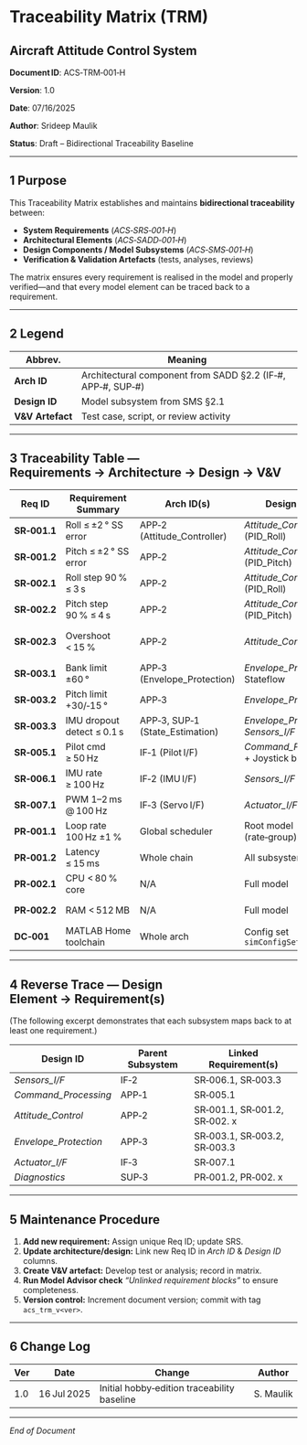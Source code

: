# Traceability Matrix (TRM)

## Aircraft Attitude Control System 

**Document ID**: ACS‑TRM‑001‑H

**Version**: 1.0

**Date**: 07/16/2025

**Author**: Srideep Maulik

**Status**: Draft – Bidirectional Traceability Baseline

---

## 1 Purpose
This Traceability Matrix establishes and maintains **bidirectional traceability** between:

* **System Requirements** (*ACS‑SRS‑001‑H*)
* **Architectural Elements** (*ACS‑SADD‑001‑H*)
* **Design Components / Model Subsystems** (*ACS‑SMS‑001‑H*)
* **Verification & Validation Artefacts** (tests, analyses, reviews)

The matrix ensures every requirement is realised in the model and properly verified—and that every model element can be traced back to a requirement.

---

## 2 Legend

| Abbrev.           | Meaning                                                     |
| ----------------- | ----------------------------------------------------------- |
| **Arch ID**       | Architectural component from SADD §2.2 (IF‑#, APP‑#, SUP‑#) |
| **Design ID**     | Model subsystem from SMS §2.1                               |
| **V\&V Artefact** | Test case, script, or review activity                       |

---

## 3 Traceability Table — Requirements → Architecture → Design → V\&V

| Req ID       | Requirement Summary        | Arch ID(s)                       | Design ID(s)                           | V\&V Artefact(s)             |
| ------------ | -------------------------- | -------------------------------- | -------------------------------------- | ---------------------------- |
| **SR‑001.1** | Roll ≤ ±2 ° SS error       | APP‑2 (Attitude\_Controller)     | *Attitude\_Control* (PID\_Roll)        | `tRollTrack` (Simulink Test) |
| **SR‑001.2** | Pitch ≤ ±2 ° SS error      | APP‑2                            | *Attitude\_Control* (PID\_Pitch)       | `tPitchTrack`                |
| **SR‑002.1** | Roll step 90 % ≤ 3 s       | APP‑2                            | *Attitude\_Control* (PID\_Roll)        | `tRollStep` harness          |
| **SR‑002.2** | Pitch step 90 % ≤ 4 s      | APP‑2                            | *Attitude\_Control* (PID\_Pitch)       | `tPitchStep`                 |
| **SR‑002.3** | Overshoot < 15 %           | APP‑2                            | *Attitude\_Control*                    | Same step tests, KPI check   |
| **SR‑003.1** | Bank limit ±60 °           | APP‑3 (Envelope\_Protection)     | *Envelope\_Protection* Stateflow       | `limBankTest` fault‑inject   |
| **SR‑003.2** | Pitch limit +30/‑15 °      | APP‑3                            | *Envelope\_Protection*                 | `limPitchTest`               |
| **SR‑003.3** | IMU dropout detect ≤ 0.1 s | APP‑3, SUP‑1 (State\_Estimation) | *Envelope\_Protection*, *Sensors\_I/F* | `tIMUDrop` harness           |
| **SR‑005.1** | Pilot cmd ≥ 50 Hz          | IF‑1 (Pilot I/F)                 | *Command\_Processing* + Joystick block | Bench test w/ HID profiler   |
| **SR‑006.1** | IMU rate ≥ 100 Hz          | IF‑2 (IMU I/F)                   | *Sensors\_I/F*                         | Oscilloscope serial capture  |
| **SR‑007.1** | PWM 1–2 ms @ 100 Hz        | IF‑3 (Servo I/F)                 | *Actuator\_I/F*                        | `scopePWM` hardware test     |
| **PR‑001.1** | Loop rate 100 Hz ±1 %      | Global scheduler                 | Root model (rate‑group)                | Profiler report              |
| **PR‑001.2** | Latency ≤ 15 ms            | Whole chain                      | All subsystems                         | `checkTiming` script         |
| **PR‑002.1** | CPU < 80 % core            | N/A                              | Full model                             | Profiler report              |
| **PR‑002.2** | RAM < 512 MB               | N/A                              | Full model                             | Task manager log             |
| **DC‑001**   | MATLAB Home toolchain      | Whole arch                       | Config set `simConfigSet.ssc`          | Model Advisor licence check  |

---

## 4 Reverse Trace — Design Element → Requirement(s)
(The following excerpt demonstrates that each subsystem maps back to at least one requirement.)

| Design ID              | Parent Subsystem | Linked Requirement(s)         |
| ---------------------- | ---------------- | ----------------------------- |
| *Sensors\_I/F*         | IF‑2             | SR‑006.1, SR‑003.3            |
| *Command\_Processing*  | APP‑1            | SR‑005.1                      |
| *Attitude\_Control*    | APP‑2            | SR‑001.1, SR‑001.2, SR‑002. x |
| *Envelope\_Protection* | APP‑3            | SR‑003.1, SR‑003.2, SR‑003.3  |
| *Actuator\_I/F*        | IF‑3             | SR‑007.1                      |
| *Diagnostics*          | SUP‑3            | PR‑001.2, PR‑002. x           |

---

## 5 Maintenance Procedure

1. **Add new requirement:** Assign unique Req ID; update SRS.
2. **Update architecture/design:** Link new Req ID in *Arch ID* & *Design ID* columns.
3. **Create V\&V artefact:** Develop test or analysis; record in matrix.
4. **Run Model Advisor check** *“Unlinked requirement blocks”* to ensure completeness.
5. **Version control:** Increment document version; commit with tag `acs_trm_v<ver>`.

---

## 6 Change Log

| Ver | Date        | Change                                      | Author    |
| --- | ----------- | ------------------------------------------- | --------- |
| 1.0 | 16 Jul 2025 | Initial hobby‑edition traceability baseline | S. Maulik |

---

*End of Document*
